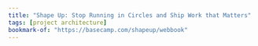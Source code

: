 ```yaml
---
title: "Shape Up: Stop Running in Circles and Ship Work that Matters"
tags: [project architecture]
bookmark-of: "https://basecamp.com/shapeup/webbook"
---
```

